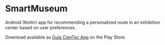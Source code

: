 # SmartMuseum
Android (Kotlin) app for recommending a personalized route in an exhibition center based on user preferences. 

Download available as [Guia CienTec App](https://play.google.com/store/apps/details?id=flaskoski.rs.smartmuseum&hl=pt_BR&gl=US) on the Play Store.
